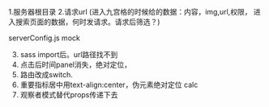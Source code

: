 1.服务器根目录 
2.请求url
 (进入九宫格的时候给的数据：内容，img,url,权限，
 进入搜索页面的数据，何时发请求。请求后筛选？)

 serverConfig.js mock

 3. sass import后。url路径找不到
 4. 点击后时间panel消失，绝对定位，
 5. 路由改成switch.
 6. 重要指标居中用text-align:center，伪元素绝对定位 calc
 7. 观察者模式替代props传递下去
